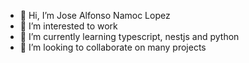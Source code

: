 - 👋 Hi, I’m Jose Alfonso Namoc Lopez
- 👀 I’m interested to work
- 🌱 I’m currently learning typescript, nestjs and python
- 💞️ I’m looking to collaborate on many projects
